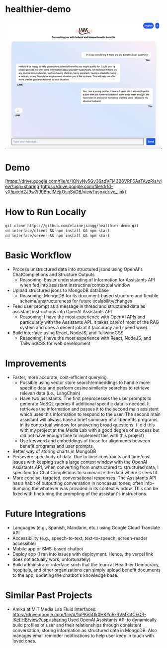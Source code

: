 # healthier-demo
![Image](/Image.png)

# Demo
[https://drive.google.com/file/d/1QNyNy5Gv36adVFl43B6VRF6AaTAyzRia/view?usp=sharing](https://drive.google.com/file/d/1d-yX5pxdd2J9w7l99BnciMejrOsnSyOB/view?usp=drive_link)

# How to Run Locally
```
git clone https://github.com/elainejiangg/healthier-demo.git
cd interface/client && npm install && npm start
cd interface/server && npm install && npm start
```

# Basic Workflow
- Process unstructured data into structured jsons using OpenAI's ChatCompletions and Structure Outputs 
    - Reasoning: Easier understanding of information for Assistants API when fed into assistant instructins/contextual window
- Upload structured jsons to MongoDB database
    - Reasoning: MongoDB for its document-based structure and flexible schema/unstructureness for future scalability/changes 
- Feed user prompt as a message in thread and structured data as assistant instructions into OpenAI Assistants API
    - Reasoning: I have the most experience with OpenAI APIs and particularly with the Assistants API. It takes care of most of the RAG system and does a decent job at it (accuracy and speed wise).
- Build interface using React, NodeJS, and TailwindCSS
    - Reasoning: I have the most experience with React, NodeJS, and TailwindCSS for web development

# Improvements
- Faster, more accurate, cost-efficient querying.
    - Possible using vector store search/embeddings to handle more specific data and perform cosine similarity searches to retrieve relevan data (i.e., LangChain)
    - Have two assistants. The first preprocesses the user prompts to generate NoSQL queries if additional specific data is needed. It retrieves the information and passes it to the second main assistant which uses this information to respond to the user. The second main assistant will always have a brief summary of all benefits programs in its contextual window for answering broad questions. (I did this with my project at the Media Lab with a good degree of success but did not have enough time to implement this with this project)
    - Use keyword and embeddings of those for alignments between benefit programs and user prompts
- Better way of storing charts in MongoDB
- Persevere specificity of data. Due to time constraints and time/cost issues with keeping such a large context window with the OpenAI Assistants API, when converting from unstructured to structured data, I specified for Chat Completions to summarize the data where it sees fit.
- More concise, targeted, conversational responses. The Assistants API has a habit of outputting conversation in noncasual tones, often info-dumping the whatever was provided in its context window. This can be fixed with finetuning the prompting of the assistant's instructions.

# Future Integrations
- Languages (e.g., Spanish, Mandarin, etc.) using Google Cloud Translate API
- Accessibility (e.g., speech-to-text, text-to-speech; screen-reader accessible)
- Mobile app or SMS-based chatbot
- Deploy app (I ran into issues with deployment. Hence, the vercel link does not actually work, unfortunately)
- Build adminstrator interface such that the team at Healthier Democracy, hospitals, and other organizations can simply upload benefit documents to the app, updating the chatbot's knowledge base.

# Similar Past Projects
- Amika at MIT Media Lab Fluid Interfaces: https://drive.google.com/file/d/1qPKe5Ok0HKYoR-RVM7ctCEQR-lKeflHB/view?usp=sharing Used OpenAI Assistants API to dynamically build profiles of user and their relationships through consistent conversation, storing information as structured data in MongoDB. Also manages email reminder notifications to help user keep in touch with loved ones.
